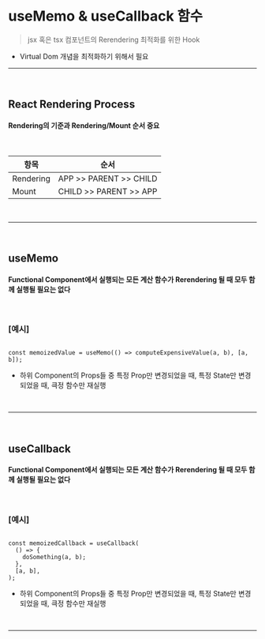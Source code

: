 # useMemo & useCallback 함수
> jsx 혹은 tsx 컴포넌트의 Rerendering 최적화를 위한 Hook
* Virtual Dom 개념을 최적화하기 위해서 필요

<hr>
<br>

## React Rendering Process
#### Rendering의 기준과 Rendering/Mount 순서 중요

<br>

|항목|순서|
|---------|---------|
|Rendering|APP >> PARENT >> CHILD|
|Mount|CHILD >> PARENT >> APP|



<br>
<hr>
<br>

## useMemo
#### Functional Component에서 실행되는 모든 계산 함수가 Rerendering 될 때 모두 함께 실행될 필요는 없다

<br>

### [예시]
```tsx

const memoizedValue = useMemo(() => computeExpensiveValue(a, b), [a, b]);

```
* 하위 Component의 Props들 중 특정 Prop만 변경되었을 때, 특정 State만 변경되었을 때, 큭정 함수만 재실행

<br>
<hr>
<br>

## useCallback
#### Functional Component에서 실행되는 모든 계산 함수가 Rerendering 될 때 모두 함께 실행될 필요는 없다

<br>

### [예시]
```tsx

const memoizedCallback = useCallback(
  () => {
    doSomething(a, b);
  },
  [a, b],
);
```
* 하위 Component의 Props들 중 특정 Prop만 변경되었을 때, 특정 State만 변경되었을 때, 큭정 함수만 재실행

<br>
<hr>
<br>


